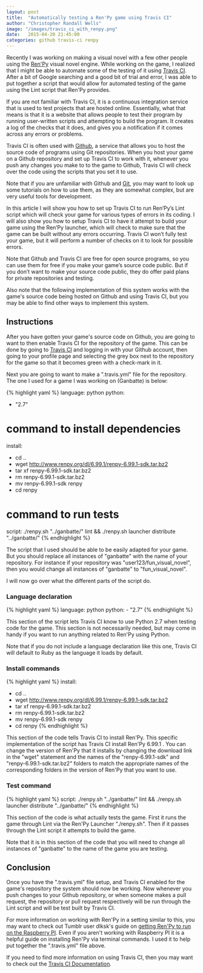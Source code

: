 ```yaml
---
layout: post
title:  "Automatically testing a Ren'Py game using Travis CI"
author: "Christopher Randall Wells"
image: "/images/travis_ci_with_renpy.png"
date:   2015-04-20 21:45:00
categories: github travis-ci renpy
---
```

Recently I was working on making a visual novel with a few other people using the [Ren'Py](http://www.renpy.org/) visual novel engine. While working on the game, I realized that I might be able to automate some of the testing of it using [Travis CI](https://travis-ci.org). After a bit of Google searching and a good bit of trial and error, I was able to put together a script that would allow for automated testing of the game using the Lint script that Ren'Py provides.

If you are not familiar with Travis CI, it is a continuous integration service that is used to test projects that are hosted online. Essentially, what that means is that it is a website that allows people to test their program by running user-written scripts and attempting to build the program. It creates a log of the checks that it does, and gives you a notification if it comes across any errors or problems.

Travis CI is often used with [Github](https://github.com/), a service that allows you to host the source code of programs using Git repositories. When you host your game on a Github repository and set up Travis CI to work with it, whenever you push any changes you make to to the game to Github, Travis CI will check over the code using the scripts that you set it to use.

Note that if you are unfamiliar with Github and [Git](http://git-scm.com/), you may want to look up some tutorials on how to use them, as they are somewhat complex, but are very useful tools for development.

In this article I will show you how to set up Travis CI to run Ren’Py’s Lint script which will check your game for various types of errors in its coding. I will also show you how to setup Travis CI to have it attempt to build your game using the Ren’Py launcher, which will check to make sure that the game can be built without any errors occurring. Travis CI won’t fully test your game, but it will perform a number of checks on it to look for possible errors.

Note that Github and Travis CI are free for open source programs, so you can use them for free if you make your game’s source code public. But if you don’t want to make your source code public, they do offer paid plans for private repositories and testing.

Also note that the following implementation of this system works with the game's source code being hosted on Github and using Travis CI, but you may be able to find other ways to implement this system.

## Instructions
After you have gotten your game's source code on Github, you are going to want to then enable Travis CI for the repository of the game. This can be done by going to [Travis CI](https://travis-ci.org) and logging in with your Github account, then going to your profile page and selecting the grey box next to the repository for the game so that it becomes green with a check-mark in it.

Next you are going to want to make a ".travis.yml" file for the repository. The one I used for a game I was working on (Ganbatte) is below:

{% highlight yaml %}
language: python
python:
  - "2.7"
# command to install dependencies
install:
  - cd ..
  - wget http://www.renpy.org/dl/6.99.1/renpy-6.99.1-sdk.tar.bz2
  - tar xf renpy-6.99.1-sdk.tar.bz2
  - rm renpy-6.99.1-sdk.tar.bz2
  - mv renpy-6.99.1-sdk renpy
  - cd renpy
# command to run tests
script: ./renpy.sh "../ganbatte/" lint && ./renpy.sh launcher distribute "../ganbatte/"
{% endhighlight %}

The script that I used should be able to be easily adapted for your game. But you should replace all instances of "ganbatte" with the name of your repository. For instance if your repository was "user123/fun_visual_novel", then you would change all instances of "ganbatte" to "fun_visual_novel".

I will now go over what the different parts of the script do.

### Language declaration
{% highlight yaml %}
language: python
python:
    - "2.7"
{% endhighlight %}

This section of the script lets Travis CI know to use Python 2.7 when testing code for the game. This section is not necessarily needed, but may come in handy if you want to run anything related to Ren'Py using Python.

Note that if you do not include a language declaration like this one, Travis CI will default to Ruby as the language it loads by default.

### Install commands
{% highlight yaml %}
install:
  - cd ..
  - wget http://www.renpy.org/dl/6.99.1/renpy-6.99.1-sdk.tar.bz2
  - tar xf renpy-6.99.1-sdk.tar.bz2
  - rm renpy-6.99.1-sdk.tar.bz2
  - mv renpy-6.99.1-sdk renpy
  - cd renpy
 {% endhighlight %}

This section of the code tells Travis CI to install Ren'Py. This specific implementation of the script has Travis CI install Ren'Py 6.99.1 . You can change the version of Ren'Py that it installs by changing the download link in the "wget" statement and the names of the "renpy-6.99.1-sdk" and "renpy-6.99.1-sdk.tar.bz2" folders to match the appropriate names of the corresponding folders in the version of Ren'Py that you want to use.

### Test command
{% highlight yaml %}
script: ./renpy.sh "../ganbatte/" lint && ./renpy.sh launcher distribute "../ganbatte/"
{% endhighlight %}

This section of the code is what actually tests the game. First it runs the game through Lint via the Ren'Py Launcher "./renpy.sh". Then if it passes through the Lint script it attempts to build the game.

Note that it is in this section of the code that you will need to change all instances of "ganbatte" to the name of the game you are testing.


## Conclusion
Once you have the ".travis.yml" file setup, and Travis CI enabled for the game's repository the system should now be working. Now whenever you push changes to your Github repository, or when someone makes a pull request, the repository or pull request respectively will be run through the Lint script and will be test built by Travis CI.

For more information on working with Ren'Py in a setting similar to this, you may want to check out Tumblr user dlksk's guide on [getting Ren'Py to run on the Raspberry PI](http://dlksk.tumblr.com/post/107500026059/getting-renpy-to-run-on-the-raspberry-pi). Even if you aren't working with Raspberry PI it is a helpful guide on installing Ren'Py via terminal commands. I used it to help put together the ".travis.yml" file above.

If you need to find more information on using Travis CI, then you may want to check out the [Travis CI Documentation](http://docs.travis-ci.com/).
